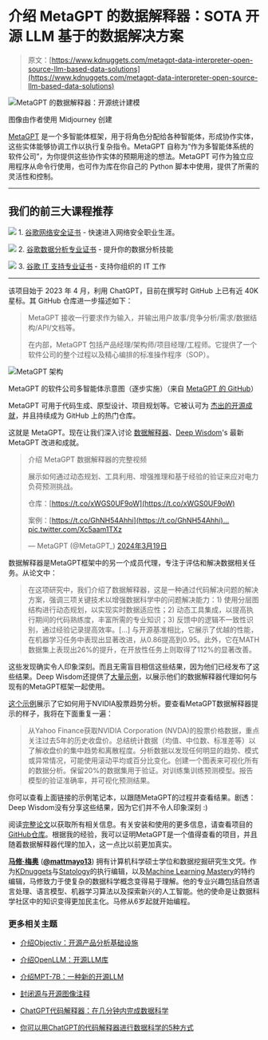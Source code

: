 # 介绍 MetaGPT 的数据解释器：SOTA 开源 LLM 基于的数据解决方案

> 原文：[https://www.kdnuggets.com/metagpt-data-interpreter-open-source-llm-based-data-solutions](https://www.kdnuggets.com/metagpt-data-interpreter-open-source-llm-based-data-solutions)

![MetaGPT 的数据解释器：开源统计建模](../Images/b884eaf5109028b6181e8414c74affc6.png)

图像由作者使用 Midjourney 创建

[MetaGPT](https://github.com/geekan/MetaGPT) 是一个多智能体框架，用于将角色分配给各种智能体，形成协作实体，这些实体能够协调工作以执行复杂指令。MetaGPT 自称为“作为多智能体系统的软件公司”，为你提供这些协作实体的预期用途的想法。MetaGPT 可作为独立应用程序从命令行使用，也可作为库在你自己的 Python 脚本中使用，提供了所需的灵活性和控制。

* * *

## 我们的前三大课程推荐

![](../Images/0244c01ba9267c002ef39d4907e0b8fb.png) 1\. [谷歌网络安全证书](https://www.kdnuggets.com/google-cybersecurity) - 快速进入网络安全职业生涯。

![](../Images/e225c49c3c91745821c8c0368bf04711.png) 2\. [谷歌数据分析专业证书](https://www.kdnuggets.com/google-data-analytics) - 提升你的数据分析技能

![](../Images/0244c01ba9267c002ef39d4907e0b8fb.png) 3\. [谷歌 IT 支持专业证书](https://www.kdnuggets.com/google-itsupport) - 支持你组织的 IT 工作

* * *

该项目始于 2023 年 4 月，利用 ChatGPT，目前在撰写时 GitHub 上已有近 40K 星标。其 GitHub 仓库进一步描述如下：

> MetaGPT 接收一行要求作为输入，并输出用户故事/竞争分析/需求/数据结构/API/文档等。
> 
> 在内部，MetaGPT 包括产品经理/架构师/项目经理/工程师。它提供了一个软件公司的整个过程以及精心编排的标准操作程序（SOP）。

![MetaGPT 架构](../Images/ba6c132c70f72e05165594230f6e0f62.png)

MetaGPT 的软件公司多智能体示意图（逐步实施）（来自 [MetaGPT 的 GitHub](https://github.com/geekan/MetaGPT)）

MetaGPT 可用于代码生成、原型设计、项目规划等。它被认可为 [杰出的开源成就](https://www.benchcouncil.org/evaluation/opencs/annual.html)，并且持续成为 GitHub 上的热门仓库。

这就是 MetaGPT。现在让我们深入讨论 [数据解释器](https://arxiv.org/abs/2402.18679)、[Deep Wisdom](https://www.deepwisdom.ai/)'s 最新 MetaGPT 改进和成就。

> 介绍 MetaGPT 数据解释器的完整视频
> 
> 展示如何通过动态规划、工具利用、增强推理和基于经验的验证来应对电力负荷预测挑战。
> 
> 仓库：[https://t.co/xWGS0UF9oW](https://t.co/xWGS0UF9oW)
> 
> 案例：[https://t.co/GhNH54Ahhi](https://t.co/GhNH54Ahhi)… [pic.twitter.com/Xc5aam1TXz](https://t.co/Xc5aam1TXz)
> 
> — MetaGPT (@MetaGPT_) [2024年3月19日](https://twitter.com/MetaGPT_/status/1770131837173870918?ref_src=twsrc%5Etfw)

数据解释器是MetaGPT框架中的另一个成员代理，专注于评估和解决数据相关任务。从论文中：

> 在这项研究中，我们介绍了数据解释器，这是一种通过代码解决问题的解决方案，强调三项关键技术以增强数据科学中的问题解决能力：1) 使用分层图结构进行动态规划，以实现实时数据适应性；2) 动态工具集成，以提高执行期间的代码熟练度，丰富所需的专业知识；3) 反馈中的逻辑不一致性识别，通过经验记录提高效率。[...] 与开源基准相比，它展示了优越的性能，在机器学习任务中表现出显著改进，从0.86提高到0.95。此外，它在MATH数据集上表现出26%的提升，在开放性任务上则取得了112%的显著改善。

这些发现确实令人印象深刻。而且无需盲目相信这些结果，因为他们已经发布了这些结果。Deep Wisdom还提供了[大量示例](https://docs.deepwisdom.ai/main/en/DataInterpreter/)，以展示他们的数据解释器代理如何与现有的MetaGPT框架一起使用。

[这个示例](https://docs.deepwisdom.ai/main/en/DataInterpreter/detail.html?id=NVIDIAStockTrendAnalysis)展示了它如何用于NVIDIA股票趋势分析。要查看MetaGPT数据解释器提示的样子，我将在下面重复一遍：

> 从Yahoo Finance获取NVIDIA Corporation (NVDA)的股票价格数据，重点关注过去5年的历史收盘价。总结统计数据（均值、中位数、标准差等）以了解收盘价的集中趋势和离散程度。分析数据以发现任何明显的趋势、模式或异常情况，可能使用滚动平均或百分比变化。创建一个图表来可视化所有的数据分析。保留20%的数据集用于验证。对训练集训练预测模型。报告模型的验证准确率，并可视化预测结果。

你可以查看上面链接的示例笔记本，以跟随MetaGPT的过程并查看结果。剧透：Deep Wisdom没有分享这些结果，因为它们并不令人印象深刻 :)

阅读[完整论文](https://arxiv.org/abs/2402.18679)以获取所有相关信息。有关安装和使用的更多信息，请查看项目的[GitHub仓库](https://github.com/geekan/MetaGPT)。根据我的经验，我可以证明MetaGPT是一个值得查看的项目，并且随着数据解释器代理的加入，这一点比以前更加真实。

[](https://www.linkedin.com/in/mattmayo13/)****[马修·梅奥](https://www.kdnuggets.com/wp-content/uploads/./profile-pic.jpg)**** ([**@mattmayo13**](https://twitter.com/mattmayo13)) 拥有计算机科学硕士学位和数据挖掘研究生文凭。作为[KDnuggets](https://www.kdnuggets.com/)与[Statology](https://www.statology.org/)的执行编辑，以及[Machine Learning Mastery](https://machinelearningmastery.com/)的特约编辑，马修致力于使复杂的数据科学概念变得易于理解。他的专业兴趣包括自然语言处理、语言模型、机器学习算法以及探索新兴的人工智能。他的使命是让数据科学社区中的知识变得更加民主化。马修从6岁起就开始编程。

### 更多相关主题

+   [介绍Objectiv：开源产品分析基础设施](https://www.kdnuggets.com/2022/06/objectiv-introducing-objectiv-opensource-product-analytics-infrastructure.html)

+   [介绍OpenLLM：开源LLM库](https://www.kdnuggets.com/2023/07/introducing-openllm-open-source-library-llms.html)

+   [介绍MPT-7B：一种新的开源LLM](https://www.kdnuggets.com/2023/05/introducing-mpt7b-new-opensource-llm.html)

+   [封闭源与开源图像注释](https://www.kdnuggets.com/closed-source-vs-open-source-image-annotation)

+   [ChatGPT代码解释器：在几分钟内完成数据科学](https://www.kdnuggets.com/2023/07/chatgpt-code-interpreter-data-science-minutes.html)

+   [你可以用ChatGPT的代码解释器进行数据科学的5种方式](https://www.kdnuggets.com/2023/08/5-ways-chatgpt-code-interpreter-data-science.html)
